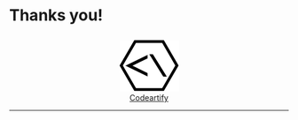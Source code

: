 # Thanks you!

<div style="text-align: center; margin-top: 2em;">
  <img src="imgs/codeartify.png" style="max-width: 60%; height: auto;"><br>
  <a href="https://codeartify.com" target="_blank">Codeartify</a>
</div>

----

